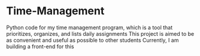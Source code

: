 # Time-Management

Python code for my time management program, which is a tool that prioritizes, organizes, and lists daily assignments
This project is aimed to be as convenient and useful as possible to other students
Currently, I am building a front-end for this
